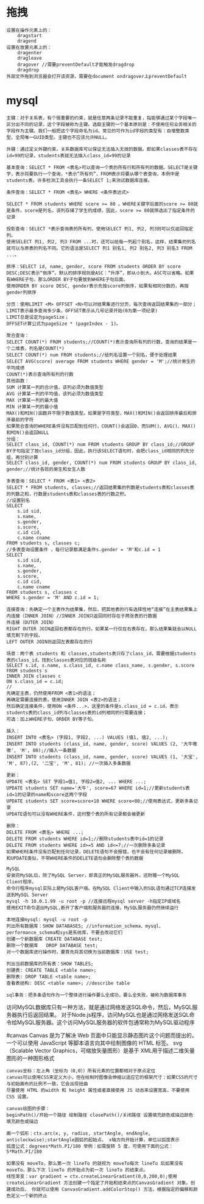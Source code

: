 # 拖拽
    设置在操作元素上的：
        dragstart
        dragend
    设置在放置元素上的：
        dragenter
        dragleave
        dragover //需要preventDefault才能触发dragdrop
        dragdrop
    外部文件拖到浏览器会打开该资源，需要在document ondragover上preventDefault

# mysql
    主键：对于关系表，有个很重要的约束，就是任意两条记录不能重复，指能够通过某个字段唯一区分出不同的记录，这个字段被称为主键。选取主键的一个基本原则是：不使用任何业务相关的字段作为主键。我们一般把这个字段命名为id。常见的可作为id字段的类型有：自增整数类型、全局唯一GUID类型。主键也不应该允许NULL。

    外键：通过定义外键约束，关系数据库可以保证无法插入无效的数据。即如果classes表不存在id=99的记录，students表就无法插入class_id=99的记录

    基本查询：SELECT * FROM <表名>可以查询一个表的所有行和所有列的数据。SELECT是关键字，表示将要执行一个查询，*表示“所有列”，FROM表示将要从哪个表查询，本例中是students表。许多检测工具会执行一条SELECT 1;来测试数据库连接。

    条件查询：SELECT * FROM <表名> WHERE <条件表达式>

    SELECT * FROM students WHERE score >= 80 。WHERE关键字后面的score >= 80就是条件。score是列名，该列存储了学生的成绩，因此，score >= 80就筛选出了指定条件的记录

    投影查询：SELECT *表示查询表的所有列，使用SELECT 列1, 列2, 列3则可以仅返回指定列。
    使用SELECT 列1, 列2, 列3 FROM ...时，还可以给每一列起个别名，这样，结果集的列名就可以与原表的列名不同。它的语法是SELECT 列1 别名1, 列2 别名2, 列3 别名3 FROM ...。

    排序：SELECT id, name, gender, score FROM students ORDER BY score DESC;DESC表示“倒序”。默认的排序规则是ASC：“升序”，即从小到大。ASC可以省略。如果有WHERE子句，那么ORDER BY子句要放到WHERE子句后面。
    使用ORDER BY score DESC, gender表示先按score列倒序，如果有相同分数的，再按gender列排序

    分页：使用LIMIT <M> OFFSET <N>可以对结果集进行分页，每次查询返回结果集的一部分；
    LIMIT表示最多查询多少条，OFFSET表示从几号记录开始(0为第一项纪录)
    LIMIT总是设定为pageSize；
    OFFSET计算公式为pageSize * (pageIndex - 1)。

    聚合查询：
    SELECT COUNT(*) FROM students;//COUNT(*)表示查询所有列的行数，查询的结果是一个二维表，列名是COUNT(*)
    SELECT COUNT(*) num FROM students;//给列名设置一个别名，便于处理结果
    SELECT AVG(score) average FROM students WHERE gender = 'M';//统计男生的平均成绩
    COUNT(*)表示查询所有列的行数
    其他函数：
    SUM	计算某一列的合计值，该列必须为数值类型
    AVG	计算某一列的平均值，该列必须为数值类型
    MAX	计算某一列的最大值
    MIN	计算某一列的最小值
    MAX()和MIN()函数并不限于数值类型。如果是字符类型，MAX()和MIN()会返回排序最后和排序最前的字符
    如果聚合查询的WHERE条件没有匹配到任何行，COUNT()会返回0，而SUM()、AVG()、MAX()和MIN()会返回NULL
    分组：
    SELECT class_id, COUNT(*) num FROM students GROUP BY class_id;//GROUP BY子句指定了按class_id分组，因此，执行该SELECT语句时，会把class_id相同的列先分组，再分别计算
    SELECT class_id, gender, COUNT(*) num FROM students GROUP BY class_id, gender;//统计各班的男生和女生人数

    多表查询：SELECT * FROM <表1> <表2>
    SELECT * FROM students, classes;//返回结果集的列数是students表和classes表的列数之和，行数是students表和classes表的行数之积。
    //设置别名
    SELECT
        s.id sid,
        s.name,
        s.gender,
        s.score,
        c.id cid,
        c.name cname
    FROM students s, classes c;
    //多表查询设置条件 ，每行记录都满足条件s.gender = 'M'和c.id = 1
    SELECT
        s.id sid,
        s.name,
        s.gender,
        s.score,
        c.id cid,
        c.name cname
    FROM students s, classes c
    WHERE s.gender = 'M' AND c.id = 1;

    连接查询：先确定一个主表作为结果集，然后，把其他表的行有选择性地“连接”在主表结果集上
    内连接（INNER JOIN）//INNER JOIN只返回同时存在于两张表的行数据
    外连接（OUTER JOIN）
    RIGHT OUTER JOIN返回右表都存在的行。如果某一行仅在右表存在，那么结果集就会以NULL填充剩下的字段。
    LEFT OUTER JOIN则返回左表都存在的行

    场景：两个表 students 和 classes,students表只存了class_id，需要根据students表的class_id，找到classes表对应的班级名称
    SELECT s.id, s.name, s.class_id, c.name class_name, s.gender, s.score
    FROM students s
    INNER JOIN classes c
    ON s.class_id = c.id;
    //
    先确定主表，仍然使用FROM <表1>的语法；
    再确定需要连接的表，使用INNER JOIN <表2>的语法；
    然后确定连接条件，使用ON <条件...>，这里的条件是s.class_id = c.id，表示students表的class_id列与classes表的id列相同的行需要连接；
    可选：加上WHERE子句、ORDER BY等子句。

    插入：
    INSERT INTO <表名> (字段1, 字段2, ...) VALUES (值1, 值2, ...);
    INSERT INTO students (class_id, name, gender, score) VALUES (2, '大牛嗷嗷', 'M', 80);//插入一条数据
    INSERT INTO students (class_id, name, gender, score) VALUES (1, '大宝', 'M', 87),(2, '二宝', 'M', 81); //一次插入多条数据

    更新：
    UPDATE <表名> SET 字段1=值1, 字段2=值2, ... WHERE ...;
    UPDATE students SET name='大牛', score=67 WHERE id=1;//更新students表id=1的记录的name和score这两个字段
    UPDATE students SET score=score+10 WHERE score<80;//使用表达式，更新多条记录
    UPDATE语句可以没有WHERE条件，这时整个表的所有记录都会被更新

    删除：
    DELETE FROM <表名> WHERE ...;
    DELETE FROM students WHERE id=1;//删除students表中id=1的记录
    DELETE FROM students WHERE id>=5 AND id<=7;//一次删除多条记录
    如果WHERE条件没有匹配到任何记录，DELETE语句不会报错，也不会有任何记录被删除。
    和UPDATE类似，不带WHERE条件的DELETE语句会删除整个表的数据

    MySQL
    安装完MySQL后，除了MySQL Server，即真正的MySQL服务器外，还附赠一个MySQL Client程序。
    命令行程序mysql实际上是MySQL客户端。在MySQL Client中输入的SQL语句通过TCP连接发送到MySQL Server
    mysql -h 10.0.1.99 -u root -p //连接远程mysql server -h指定IP或域名
    使用EXIT命令退出MySQL,断开了客户端和服务器的连接，MySQL服务器仍然继续运行

    本地连接mysql: mysql -u root -p
    列出所有数据库：SHOW DATABASES; //information_schema、mysql、performance_schema和sys是系统库，不要去改动它们
    创建一个新数据库 CREATE DATABASE test;
    删除一个数据库   DROP DATABASE test;
    对一个数据库进行操作时，要首先将其切换为当前数据库：USE test;

    列出当前数据库的所有表：SHOW TABLES;
    创建表: CREATE TABLE <table name>;
    删除表: DROP TABLE <table name>;
    查看表结构: DESC <table name>; //describe table 

    sql事务：把多条语句作为一个整体进行操作要么全成功，要么全失败，被称为数据库事务

访问MySQL数据库只有一种方法，就是通过网络发送SQL命令，然后，MySQL服务器执行后返回结果。
对于Node.js程序，访问MySQL也是通过网络发送SQL命令给MySQL服务器。这个访问MySQL服务器的软件包通常称为MySQL驱动程序

#canvas
    Canvas 是为了解决 Web 页面中只能显示静态图片这个问题而提出的，一个可以使用 JavaScript 等脚本语言向其中绘制图像的 HTML 标签。
    svg（Scalable Vector Graphics，可缩放矢量图形）是基于 XML用于描述二维矢量图形的一种图形格式

    canvas坐标：左上角（坐标为（0,0））所有元素的位置都相对于原点定位
    canvas可以使用CSS来定义大小，但在绘制时图像会伸缩以适应它的框架尺寸：如果CSS的尺寸与初始画布的比例不一致，它会出现扭曲
    尽量使用 HTML 的width 和 height 属性或者直接使用 JS 动态来设置宽高，不要使用 CSS 设置。

    canvas绘图的步骤：
    beginPath()/开始一个路径 绘制路径 closePath()/关闭路径 设置填充颜色或描边颜色 填充颜色或描边

    画一个弧形：ctx.arc(x, y, radius, startAngle, endAngle, anticlockwise);startAngle圆弧的起始点， x轴方向开始计算，单位以弧度表示
    弧度公式：degrees*Math.PI/180 举例：如需旋转 5 度，可使用下面的公式：5*Math.PI/180

    如果没有 moveTo，那么第一次 lineTo 的就视为 moveTo每次 lineTo 后如果没有 moveTo，那么下次 lineTo 的开始点为前一次 lineTo 的结束点。
    线性渐变：var gradient = ctx.createLinearGradient(0,0,200,0);使用 createLinearGradient 方法创建一个指定了开始和结束点的CanvasGradient 对象。创建成功后， 你就可以使用 CanvasGradient.addColorStop() 方法，根据指定的偏移和颜色定义一个新的终止

    

    








    
    



